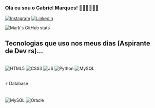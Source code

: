 ### Olá eu sou o Gabriel Marques! 🤙🏼🤙🏼🤙🏼

[![Instagram](https://img.shields.io/badge/Instagram-E4405F?style=for-the-badge&logo=instagram&logoColor=white)](https://www.instagram.com/gabrielp_marques/)
[![Linkedin](https://img.shields.io/badge/LinkedIn-0077B5?style=for-the-badge&logo=linkedin&logoColor=white)](https://www.linkedin.com/in/gabriel-marques-2440aa1ab/)

![Mark's GitHub stats](https://github-readme-stats.vercel.app/api?username=GabrielMarkks&show_icons=true&theme=radical)

## Tecnologias que uso nos meus dias (Aspirante de Dev rs)...

<div  style="display: inline_block"><br/>
<img align="center" src="https://img.shields.io/badge/HTML5-E34F26?style=for-the-badge&logo=html5&logoColor=white" alt="HTML5">  
<img align="center" src="https://img.shields.io/badge/CSS3-1572B6?style=for-the-badge&logo=css3&logoColor=white" alt="CSS3">  
<img align="center" src="https://img.shields.io/badge/JavaScript-323330?style=for-the-badge&logo=javascript&logoColor=F7DF1E" alt="JS">  
<img align="center" src="https://img.shields.io/badge/Python-14354C?style=for-the-badge&logo=python&logoColor=white" alt="Python">  
<img align="center" src="https://img.shields.io/badge/MySQL-005C84?style=for-the-badge&logo=mysql&logoColor=white" alt="MySQL">   
</div>
<br/>

⚡ Database
<div  style="display: inline_block"><br/>  
<img align="center" src="https://img.shields.io/badge/MySQL-005C84?style=for-the-badge&logo=mysql&logoColor=white" alt="MySQL">  
<img align="center" src="https://img.shields.io/badge/Oracle-F80000?style=for-the-badge&logo=Oracle&logoColor=white" alt="Oracle">  
</div>
